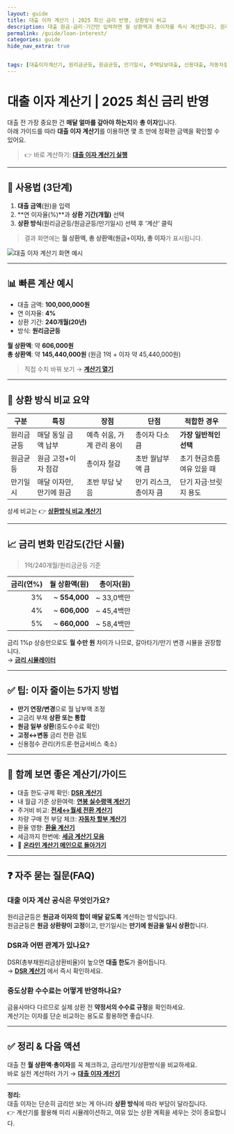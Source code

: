 ```yaml
---
layout: guide
title: 대출 이자 계산기 | 2025 최신 금리 반영, 상환방식 비교
description: 대출 원금·금리·기간만 입력하면 월 상환액과 총이자를 즉시 계산합니다. 원리금균등·원금균등·만기일시 상환 비교, 금리 변화 시뮬레이션, DSR/한도 체크까지 한 번에.
permalink: /guide/loan-interest/
categories: guide
hide_nav_extra: true


tags: [대출이자계산기, 원리금균등, 원금균등, 만기일시, 주택담보대출, 신용대출, 자동차할부]
---
```


# 대출 이자 계산기 | 2025 최신 금리 반영

대출 전 가장 중요한 건 **매달 얼마를 갚아야 하는지**와 **총 이자**입니다.  
아래 가이드를 따라 **대출 이자 계산기**를 이용하면 몇 초 만에 정확한 금액을 확인할 수 있어요.

> 👉 바로 계산하기: **[대출 이자 계산기 실행](/finance/loan/)**

---

## 📌 사용법 (3단계)
1. **대출 금액**(원)을 입력  
2. **연 이자율(%)**과 **상환 기간(개월)** 선택  
3. **상환 방식**(원리금균등/원금균등/만기일시) 선택 후 ‘계산’ 클릭

> 결과 화면에는 **월 상환액, 총 상환액(원금+이자), 총 이자**가 표시됩니다.

![대출 이자 계산기 화면 예시](../images/loan-calc-sample.png)

---

## 📊 빠른 계산 예시
- 대출 금액: **100,000,000원**  
- 연 이자율: **4%**  
- 상환 기간: **240개월(20년)**  
- 방식: **원리금균등**

**월 상환액**: 약 **606,000원**  
**총 상환액**: 약 **145,440,000원** (원금 1억 + 이자 약 45,440,000원)

> 직접 수치 바꿔 보기 → **[계산기 열기](/finance/loan/)**

---

## 🔄 상환 방식 비교 요약

| 구분 | 특징 | 장점 | 단점 | 적합한 경우 |
|---|---|---|---|---|
| 원리금균등 | 매달 동일 금액 납부 | 예측 쉬움, 가계 관리 용이 | 총이자 다소 큼 | **가장 일반적인 선택** |
| 원금균등 | 원금 고정+이자 점감 | 총이자 절감 | 초반 월납부액 큼 | 초기 현금흐름 여유 있을 때 |
| 만기일시 | 매달 이자만, 만기에 원금 | 초반 부담 낮음 | 만기 리스크, 총이자 큼 | 단기 자금·브릿지 용도 |

상세 비교는 👉 **[상환방식 비교 계산기](/finance/repayment-type/)**

---

## 📈 금리 변화 민감도(간단 시뮬)
> 1억/240개월/원리금균등 기준

| 금리(연%) | 월 상환액(원) | 총이자(원) |
|---:|---:|---:|
| 3% | ~ **554,000** | ~ 33,0백만 |
| 4% | ~ **606,000** | ~ 45,4백만 |
| 5% | ~ **660,000** | ~ 58,4백만 |

금리 1%p 상승만으로도 **월 수만 원** 차이가 나므로, 갈아타기/만기 변경 시뮬을 권장합니다.  
→ **[금리 시뮬레이터](/finance/rate-sim/)**

---

## ✅ 팁: 이자 줄이는 5가지 방법
- **만기 연장/변경**으로 월 납부액 조정  
- 고금리 부채 **상환 또는 통합**  
- **원금 일부 상환**(중도수수료 확인)  
- **고정↔변동** 금리 전환 검토  
- 신용점수 관리(카드론·현금서비스 축소)

---

## 🔗 함께 보면 좋은 계산기/가이드
- 대출 한도·규제 확인: **[DSR 계산기](/finance/dsr/)**  
- 내 월급 기준 상환여력: **[연봉 실수령액 계산기](/finance/salary/)**  
- 주거비 비교: **[전세↔월세 전환 계산기](/realestate/rent-to-jeonse/)**  
- 차량 구매 전 부담 체크: **[자동차 할부 계산기](/auto/loan/)**  
- 환율 영향: **[환율 계산기](/finance/fx/)**  
- 세금까지 한번에: **[세금 계산기 모음](/tax/)**  
- 🔁 **[온라인 계산기 메인으로 돌아가기](/)**

---

## ❓ 자주 묻는 질문(FAQ)

### 대출 이자 계산 공식은 무엇인가요?
원리금균등은 **원금과 이자의 합이 매달 같도록** 계산하는 방식입니다.  
원금균등은 **원금 상환량이 고정**이고, 만기일시는 **만기에 원금을 일시 상환**합니다.

### DSR과 어떤 관계가 있나요?
DSR(총부채원리금상환비율)이 높으면 **대출 한도**가 줄어듭니다.  
→ **[DSR 계산기](/finance/dsr/)** 에서 즉시 확인하세요.

### 중도상환 수수료는 어떻게 반영하나요?
금융사마다 다르므로 실제 상환 전 **약정서의 수수료 규정**을 확인하세요.  
계산기는 이자를 단순 비교하는 용도로 활용하면 좋습니다.

---

## ✅ 정리 & 다음 액션
대출 전 **월 상환액·총이자**를 꼭 체크하고, 금리/만기/상환방식을 비교하세요.  
바로 실전 계산하러 가기 → **[대출 이자 계산기](/finance/loan/)**

---

<!-- FAQ Schema for SEO -->
<script type="application/ld+json">
{
  "@context":"https://schema.org",
  "@type":"FAQPage",
  "mainEntity":[
    {
      "@type":"Question",
      "name":"대출 이자 계산 공식은 무엇인가요?",
      "acceptedAnswer":{"@type":"Answer","text":"원리금균등은 매달 같은 금액을 납부하도록 계산하며, 원금균등은 원금을 일정하게 상환하고 이자는 점점 줄어듭니다. 만기일시는 만기에 원금을 일시 상환합니다."}
    },
    {
      "@type":"Question",
      "name":"DSR과 어떤 관계가 있나요?",
      "acceptedAnswer":{"@type":"Answer","text":"DSR(총부채원리금상환비율)이 높을수록 대출 한도가 줄어듭니다. 계산기로 본인의 DSR을 먼저 확인해 보세요."}
    },
    {
      "@type":"Question",
      "name":"중도상환 수수료는 어떻게 반영하나요?",
      "acceptedAnswer":{"@type":"Answer","text":"금융기관마다 요율과 면제 기간이 달라 실제 상환 전 약정서를 확인해야 합니다. 본 계산기는 이자 비교·시뮬레이션 용도입니다."}
    }
  ]
}
</script>

<!-- HowTo Schema: 사용법 노출용 -->
<script type="application/ld+json">
{
  "@context":"https://schema.org",
  "@type":"HowTo",
  "name":"대출 이자 계산기 사용법",
  "step":[
    {"@type":"HowToStep","name":"대출 금액 입력","text":"대출 금액을 원화 기준으로 입력합니다."},
    {"@type":"HowToStep","name":"금리와 기간 선택","text":"연 이자율(%)과 상환 기간(개월)을 입력합니다."},
    {"@type":"HowToStep","name":"상환 방식 선택 후 계산","text":"원리금균등, 원금균등, 만기일시 중 하나를 선택하고 계산 버튼을 누릅니다."}
  ],
  "tool":[{"@type":"HowToTool","name":"온라인 대출 이자 계산기"}],
  "url":"/finance/loan/"
}
</script>

**정리:**  
대출 이자는 단순히 금리만 보는 게 아니라 **상환 방식**에 따라 부담이 달라집니다.  
👉 계산기를 활용해 미리 시뮬레이션하고, 여유 있는 상환 계획을 세우는 것이 중요합니다.

